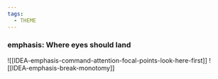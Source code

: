 ```yaml
---
tags:
  - THEME
---
```


### emphasis: Where eyes should land

![[IDEA-emphasis-command-attention-focal-points-look-here-first]]
![[IDEA-emphasis-break-monotomy]]

